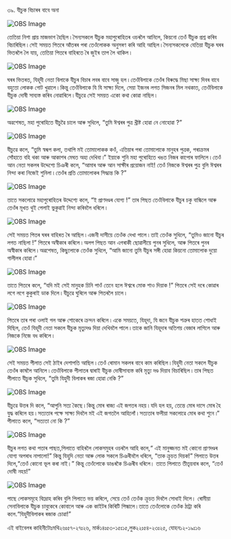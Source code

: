 ৩৯. যীচুক বিচাৰৰ বাবে অনা

![OBS Image](https://cdn.door43.org/obs/jpg/360px/obs-en-39-01.jpg)

তেতিয়া নিশা প্ৰায় মাজভাগ হৈছিল ৷ সৈন্যসকলে যীচুক মহাপুৰোহিতৰ ওচৰলৈ আনিলে, কিয়নো তেওঁ যীচুক প্ৰশ্ন কৰিব বিচাৰিছিল ৷ সেই সময়ত পিতৰে আঁতৰৰ পৰা তেওঁলোকক অনুসৰণ কৰি আহি আছিল ৷ সৈন্যসকলেকে যেতিয়া যীচুক ঘৰৰ ভিতৰলৈ লৈ যায়, তেতিয়া পিতৰে বাহিৰতে ৰৈ জুইৰ তাপ লৈ থাকিল ৷

![OBS Image](https://cdn.door43.org/obs/jpg/360px/obs-en-39-02.jpg)

ঘৰৰ ভিতৰত, যিহূদী নেতা বিলাকে যীচুৰ বিচাৰ লবৰ বাবে সাজু হল ৷ তেওঁবিলাকে তেওঁৰ বিৰুদ্ধে মিছা সাক্ষ্য দিবৰ বাবে বহুতো লোকক গোট খুৱালে ৷ কিন্তু তেওঁবিলাকে যি যি সাক্ষ্য দিলে, সেয়া ইজনৰ লগত সিজনৰ মিল নথকাত, তেওঁবিলাকে যীচুক দোষী সাব্যস্ত কৰিব নোৱাৰিলে ৷ যীচুৱে সেই সময়ত একো কথা কোৱা নাছিল ৷

![OBS Image](https://cdn.door43.org/obs/jpg/360px/obs-en-39-03.jpg)

অৱশেষত, মহা পুৰোহিতে যীচুৱৈ চালে আৰু সুধিলে, “তুমি ঈশ্বৰৰ পুত্ৰ খ্ৰীষ্ট হোৱা নে নোহোৱা ?”

![OBS Image](https://cdn.door43.org/obs/jpg/360px/obs-en-39-04.jpg)

যীচুৱে কলে, “তুমি স্বৰূপ কলা, তথাপি মই তোমালোকক কওঁ, এতিয়াৰ পৰা তোমালোকে মানুহৰ পুত্ৰক, পৰাক্ৰমৰ সোঁহাতে বহি থকা আৰু আকাশৰ মেঘত অহা দেখিবা ৷” ইয়াকে শুনি মহা পুৰোহিতে খঙত নিজৰ কাপোৰ ফালিলে ৷ তেওঁ আন নেতা সকলৰ উদ্দেশ্যে চিঞৰী কলে, “আমাৰ আৰু আন সাক্ষীৰ প্ৰয়োজন নাই! তেওঁ নিজকে ঈশ্বৰৰ পুত্ৰ বুলি ঈশ্বৰৰ নিন্দা কৰা নিজেই শুনিলা ৷ তেওঁৰ প্ৰতি তোমালোকৰ সিদ্ধান্ত কি ?”

![OBS Image](https://cdn.door43.org/obs/jpg/360px/obs-en-39-05.jpg)

তাতে সকলোৱে মহাপুৰোহিতৰ উদ্দেশ্যে কলে, “ই প্ৰাণদণ্ডৰ যোগ্য !” তাৰ পিছত তেওঁবিলাকে যীচুৰ চকু বান্ধিলে আৰু তেওঁৰ মূখত থুই পেলাই ভুকুৱাই নিন্দা কৰিবলৈ ধৰিলে ৷

![OBS Image](https://cdn.door43.org/obs/jpg/360px/obs-en-39-06.jpg)

সেই সময়ত পিতৰ ঘৰৰ বাহিৰত ৰৈ আছিল ৷ এজনী দাসীয়ে তেওঁক দেখা পালে ৷ তাই তেওঁক সুধিলে, “তুমিও জানো যীচুৰ লগত নাছিলা !” পিতৰে অস্বীকাৰ কৰিলে ৷ অলপ পিছত আন এগৰাকী ছোৱালীয়ে পুনৰ সুধিলে, আৰু পিতৰে পুনৰ অস্বীকাৰ কৰিলে ৷ অৱশেষত, কিছুলোকে তেওঁক সুধিলে, “আমি জানো তুমি যীচুৰ সঙ্গী হোৱা কিয়নো তোমালোক দুয়ো গালীলৰ হোৱা ৷”

![OBS Image](https://cdn.door43.org/obs/jpg/360px/obs-en-39-07.jpg)

তাতে পিতৰে কলে, “যদি মই সেই মানুহক চিনি পাওঁ তেনে হলে ঈশ্বৰে মোক শাও দিয়াক !” পিতৰে সেই দৰে কোৱাৰ লগে লগে কুকুৰাই ডাক দিলে ৷ যীচুৱে ঘুৰিলে আৰু পিতৰলৈ চালে ৷

![OBS Image](https://cdn.door43.org/obs/jpg/360px/obs-en-39-08.jpg)

পিতৰে তাৰ পৰা ওলাই গল আৰু শোকেৰে ক্ৰন্দন কৰিলে ৷ একে সময়তে, যিহূদা, যি জনে যীচুক শত্ৰুৰ হাতত শোধাই দিছিল, তেওঁ যিহূদী নেতা সকলে যীচুক মৃত্যুদণ্ড দিয়া দেখিবলৈ পালে ৷ তাকে জানি যিহূদাৰ অতিশয় বেজাৰ লাগিলে আৰু নিজকে নিজে বধ কৰিলে ৷

![OBS Image](https://cdn.door43.org/obs/jpg/360px/obs-en-39-09.jpg)

সেই সময়ত পীলাত সেই ঠাইৰ দেশাপতি আছিল ৷ তেওঁ ৰোমান সকলৰ বাবে কাম কৰিছিল ৷ যিহুদী নেতা সকলে যীচুক তেওঁৰ কাষলৈ আনিলে ৷ তেওঁবিলাকে পীলাতৰ দ্বাৰাই যীচুক দোষীসাব্যস্ত কৰি মৃত্যু দণ্ড দিয়াব বিচাৰিছিল ৷ তাৰ পিছত পীলাতে যীচুক সুধিলে, “তুমি যিহুদী বিলাকৰ ৰজা হোৱা নেকি ?”

![OBS Image](https://cdn.door43.org/obs/jpg/360px/obs-en-39-10.jpg)

যীচুৱে উত্তৰ দি কলে, “আপুনি সত্য কৈছে ৷ কিন্তু মোৰ ৰাজ্য এই জগতৰ নহয় ৷ যদি হল হয়, তেন্তে মোৰ দাসে মোৰ হৈ যুদ্ধ কৰিলে হয় ৷ সত্যতাৰ পক্ষে সাক্ষ্য দিবলৈ মই এই জগতলৈ আহিলোঁ ৷ সত্যতাৰ ফলীয়া সকলোৱে মোৰ কথা শুনে ৷” পীলাতে কলে, “সত্যতা নো কি ?”

![OBS Image](https://cdn.door43.org/obs/jpg/360px/obs-en-39-11.jpg)

যীচুৰ লগত কথা পতাৰ পাছত,পিলাতে বাহিৰলৈ লোকসমুহৰ ওচৰলৈ আহি কলে,“ এই মানুহ্জনত মই কোনো প্ৰাণদণ্ডৰ যোগ্য অপৰাধ নাপালো!” কিন্তু যিহুদি নেতা আৰু লোক সকলে চিঞৰীবলৈ ধৰিলে, “তাক ক্ৰুচত দিয়ক!” পিলাতে উত্তৰ দিলে,“তেওঁ কোনো ভূল কৰা নাই।” কিন্তু তেওঁলোকে ডাঙৰকৈ চিঞৰীব ধৰিলে। তাতে পিলাতে তীতৃয়বাৰ কলে, “তেওঁ দোষী নহয়!”

![OBS Image](https://cdn.door43.org/obs/jpg/360px/obs-en-39-12.jpg)

পাছে লোকসমূহে বিদ্ৰোহ কৰিব বুলি পিলাতে ভয় কৰিলে, সেয়ে তেওঁ তেওঁক ক্ৰুচত দিবলৈ সোধাই দিলে। ৰোমীয়া সেনাবিলাকে যীচুক চাবুকেৰে কোবালে আৰু এক কাইটৰ কিৰিটি পিন্ধালে।তাতে তেওঁলোকে তেওঁক ঠাট্ৰা কৰি কলে.“যিহুদীবিলাকৰ ৰজাক চোৱা!”

এই বাইবেলৰ কাহিনীটোঃমথি২৬ঃ৫৭-২৭ঃ২৬, মাৰ্ক১৪ঃ৫৩-১৫ঃ১৫,লুক২২ঃ৫৪-২৩ঃ২৫, যোহন১২-১৯ঃ১৬

